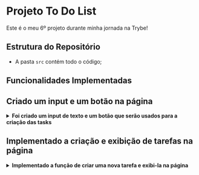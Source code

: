 # Projeto To Do List

Este é o meu 6º projeto durante minha jornada na Trybe!

## Estrutura do Repositório

- A pasta `src` contém todo o código;

## Funcionalidades Implementadas

## Criado um input e um botão na página

<details>
<summary><strong>Foi criado um input de texto e um botão que serão usados para a criação das tasks</strong></summary><br />

- A pagina possui uma tag `header` que possui um elemento `h1` com o `id` `title`;
- O elemento `title` possui o texto **My To Do List**;
- A pagina possui um `input` do tipo `text` com o `id` `task-text-input`;
- A pagina possui um `button` com o `id` `add-task-btn`;

</details>

## Implementado a criação e exibição de tarefas na página

<details>
<summary><strong>Implementado a função de criar uma nova tarefa e exibi-la na página</strong></summary><br />

- A pagina possui uma `div` com o `id` `content`, dentro dessa `div` há uma lista do tipo `ol` com o `id` `tasks-list`;
- Ao usuário inserir um texto no input `task-text-input` e pressionar **ENTER** ou clicar no botão `add-task-btn`, é criada a chave `tasks` no **localStorage** no formato `[{"text":"texto inserido pelo usuário"}]`;
- Para cada objeto presente no **localStorage** é criado um elemento `li` dentro de `tasks-list`, ou seja, renderizando as tarefas que o usuário inseriu na ordem que foram criadas;
- Ao tentar inserir uma nova tarefa sem nenhum carácter, é exibido um erro abaixo do input `task-text-input` com o texto **Type something!**;
- Ao tentar inserir uma tarefa que já existe, é exibido um erro abaixo do input `task-text-input` com o texto **This task already exist**;

</details>
